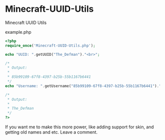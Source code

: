 # Minecraft-UUID-Utils
Minecraft UUID Utils

example.php

```php
<?php
require_once('Minecraft-UUID-Utils.php');

echo "UUID: ".getUUID("The_Defman")."<br>";

/* 
 * Output:
 * 
 * 85b99109-67f8-4397-b25b-55b1167b6441
 */
echo "Username: ".getUsername("85b99109-67f8-4397-b25b-55b1167b6441")."<br>";

/* 
 * Output:
 * 
 * The_Defman
 */ 
?>
```

If you want me to make this more power, like adding support for skin, and getting old names and etc. Leave a comment.